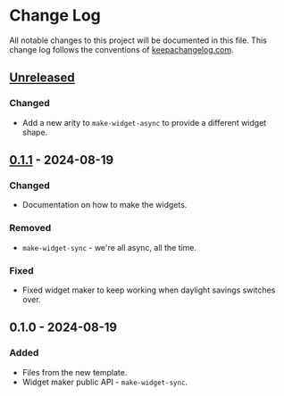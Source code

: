 # Change Log
All notable changes to this project will be documented in this file. This change log follows the conventions of [keepachangelog.com](http://keepachangelog.com/).

## [Unreleased]
### Changed
- Add a new arity to `make-widget-async` to provide a different widget shape.

## [0.1.1] - 2024-08-19
### Changed
- Documentation on how to make the widgets.

### Removed
- `make-widget-sync` - we're all async, all the time.

### Fixed
- Fixed widget maker to keep working when daylight savings switches over.

## 0.1.0 - 2024-08-19
### Added
- Files from the new template.
- Widget maker public API - `make-widget-sync`.

[Unreleased]: https://github.com/iraqidata/training/compare/0.1.1...HEAD
[0.1.1]: https://github.com/iraqidata/training/compare/0.1.0...0.1.1
